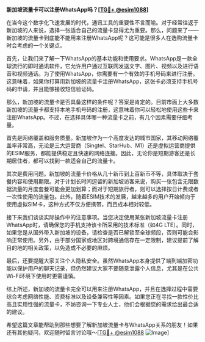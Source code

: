 **新加坡流量卡可以注册WhatsApp吗？[[TG💪+ @esim1088](https://t.me/s/esim1088)]**

在当今这个数字化飞速发展的时代，通讯工具的重要性不言而喻。对于经常往返于新加坡的人来说，选择一张适合自己的流量卡显得尤为重要。那么，问题来了——新加坡的流量卡到底能不能用来注册WhatsApp呢？这可能是很多人在选购流量卡时会考虑的一个关键点。

首先，让我们来了解一下WhatsApp的基本功能和使用要求。WhatsApp是一款全球流行的即时通讯软件，它允许用户通过互联网发送文字、图片、视频以及进行语音和视频通话。为了使用WhatsApp，你需要有一个有效的手机号码来进行注册。这意味着，如果你打算用新加坡的流量卡注册WhatsApp，这张卡必须支持手机号码的申请，并且能够接收短信验证码。

那么，新加坡的流量卡是否具备这样的条件呢？答案是肯定的。目前市面上大多数新加坡的流量卡都支持本地手机号码的注册，这意味着你可以轻松地使用这些卡来注册WhatsApp。不过，在选择具体哪一种流量卡之前，有几个因素需要仔细考量。

首先是网络覆盖和服务质量。新加坡作为一个高度发达的城市国家，其移动网络覆盖率非常高，无论是三大运营商（Singtel、StarHub、M1）还是虚拟运营商提供的ESIM服务，都能提供稳定且快速的网络连接。因此，无论你是短期游客还是长期居住者，都可以找到一款适合自己的流量卡。

其次是费用问题。新加坡的流量卡价格从几十新币到上百新币不等，具体取决于套餐内容和使用期限。对于计划长时间逗留的新加坡访客来说，购买一张包含无限数据流量的月度套餐可能会更加划算；而对于短期旅行者，则可以选择按日计费或者一次性使用的流量包。此外，随着ESIM技术的发展，越来越多的用户开始倾向于使用虚拟SIM卡，这种方式不仅方便携带，而且成本相对较低。

接下来我们谈谈实际操作中的注意事项。当您决定使用某张新加坡流量卡注册WhatsApp时，请确保您的手机支持该卡所采用的技术标准（如4G LTE）。同时，如果您是从国外带入新加坡的设备，请检查是否已解锁至全球频段，否则可能会影响正常使用。另外，由于部分国家或地区对跨境通信存在一定限制，建议提前了解目的地的相关政策，以免造成不必要的麻烦。

最后，还要提醒大家关注个人隐私安全。虽然WhatsApp本身提供了端到端加密功能以保护用户的聊天记录，但仍然建议大家不要随意泄露个人信息，尤其是在公共Wi-Fi环境下使用时更需谨慎。

综上所述，新加坡的流量卡完全可以用来注册WhatsApp，并且在选择过程中需要综合考虑网络性能、资费标准以及设备兼容性等因素。如果您正在寻找一款性价比高且实用性强的流量卡，不妨咨询一下专业人士，他们会根据您的需求给出最合适的建议。

希望这篇文章能帮助到那些想要了解新加坡流量卡与WhatsApp关系的朋友！如果还有其他疑问，欢迎随时留言讨论哦～[[TG💪+ @esim1088](https://t.me/s/esim1088) ![Image](https://i.postimg.cc/4NQfJmqS/Snipaste-2025-05-13-00-14-12.png)]